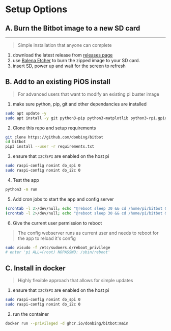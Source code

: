 # Setup Options

## A. Burn the Bitbot image to a new SD card
---
> Simple installation that anyone can complete
1. download the latest release from [releases page](https://github.com/donbing/bitbot/releases)  
2. use [Balena Etcher](https://www.balena.io/etcher/) to burn the zipped image to your SD card.
3. insert SD, power up and wait for the screen to refresh
## B. Add to an existing PiOS install
> For advanced users that want to modify an existing pi
buster image  

1. make sure python, pip, git and other dependancies are installed
```sh
sudo apt update -y
sudo apt install -y git python3-pip python3-matplotlib python3-rpi.gpio python3-pil
```  
2. Clone this repo and setup requirements
```sh
git clone https://github.com/donbing/bitbot
cd bitbot 
pip3 install --user -r requirements.txt
```
3. ensure that `I2C`/`SPI` are enabled on the host pi
```sh
sudo raspi-config nonint do_spi 0
sudo raspi-config nonint do_i2c 0
```
4. Test the app 
```sh
python3 -m run
```
5. Add cron jobs to start the app and config server
```sh
(crontab -l 2>/dev/null; echo "@reboot sleep 30 && cd /home/pi/bitbot && python3 run.py 2>&1 | /usr/bin/logger -t bitbot.charts")| crontab -
(crontab -l 2>/dev/null; echo "@reboot sleep 30 && cd /home/pi/bitbot && python3 src/config_webserver.py 2>&1 | /usr/bin/logger -t bitbot.charts")| crontab -
```
6. Give the current user permission to reboot
> The config webserver runs as current user and needs to reboot for the app to reload it's config
```sh
sudo visudo -f /etc/sudoers.d/reboot_privilege
# enter 'pi ALL=(root) NOPASSWD: /sbin/reboot'
```
## C. Install in docker
> Highly flexible approach that allows for simple updates
1. ensure that `I2C`/`SPI` are enabled on the host pi
```sh
sudo raspi-config nonint do_spi 0
sudo raspi-config nonint do_i2c 0
```
2. run the container
```sh
docker run --privileged -d ghcr.io/donbing/bitbot:main
```
